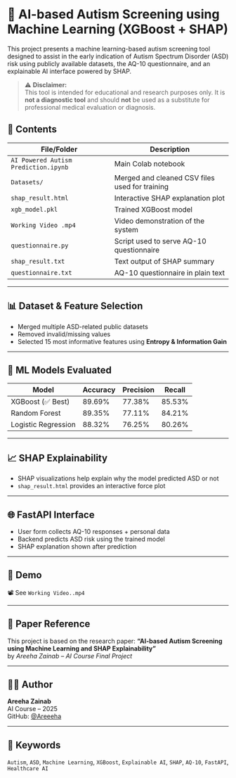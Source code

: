 # 🧠 AI-based Autism Screening using Machine Learning (XGBoost + SHAP)

This project presents a machine learning-based autism screening tool designed to assist in the early indication of Autism Spectrum Disorder (ASD) risk using publicly available datasets, the AQ-10 questionnaire, and an explainable AI interface powered by SHAP.

> ⚠️ **Disclaimer:**  
> This tool is intended for educational and research purposes only. It is **not a diagnostic tool** and should **not** be used as a substitute for professional medical evaluation or diagnosis.

## 📁 Contents

| File/Folder            | Description |
|------------------------|-------------|
| `AI Powered Autism Prediction.ipynb` | Main Colab notebook |
| `Datasets/`            | Merged and cleaned CSV files used for training |
| `shap_result.html`     | Interactive SHAP explanation plot |
| `xgb_model.pkl`        | Trained XGBoost model |
| `Working Video .mp4`    | Video demonstration of the system |
| `questionnaire.py`     | Script used to serve AQ-10 questionnaire |
| `shap_result.txt`      | Text output of SHAP summary |
| `questionnaire.txt`    | AQ-10 questionnaire in plain text |

---

## 📊 Dataset & Feature Selection

- Merged multiple ASD-related public datasets
- Removed invalid/missing values
- Selected 15 most informative features using **Entropy & Information Gain**

---

## 🤖 ML Models Evaluated

| Model               | Accuracy | Precision | Recall |
|--------------------|----------|-----------|--------|
| XGBoost (✅ Best)   | 89.69%   | 77.38%    | 85.53% |
| Random Forest       | 89.35%   | 77.11%    | 84.21% |
| Logistic Regression | 88.32%   | 76.25%    | 80.26% |

---

## 📈 SHAP Explainability

- SHAP visualizations help explain why the model predicted ASD or not
- `shap_result.html` provides an interactive force plot

---

## 🌐 FastAPI Interface

- User form collects AQ-10 responses + personal data
- Backend predicts ASD risk using the trained model
- SHAP explanation shown after prediction

---

## 🎥 Demo

📽️ See `Working Video..mp4`  


---

## 📝 Paper Reference

This project is based on the research paper:
**“AI-based Autism Screening using Machine Learning and SHAP Explainability”**  
by *Areeha Zainab – AI Course Final Project*

---

## 👩‍💻 Author

**Areeha Zainab**  
AI Course – 2025  
GitHub: [@Areeeha](https://github.com/Areeeha)

---

## 🔑 Keywords

`Autism`, `ASD`, `Machine Learning`, `XGBoost`, `Explainable AI`, `SHAP`, `AQ-10`, `FastAPI`, `Healthcare AI`
